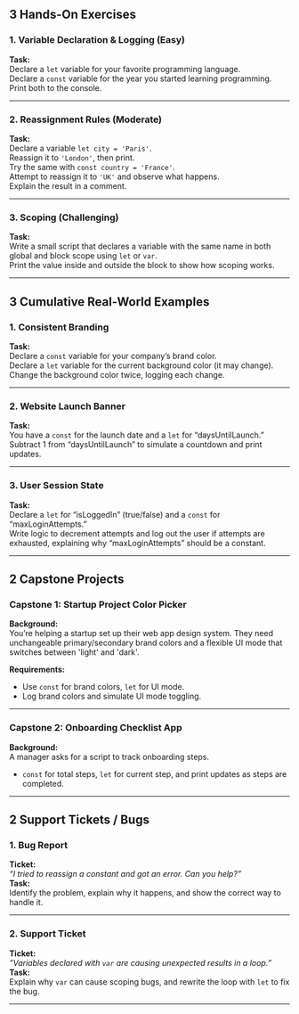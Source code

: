 ## 3 Hands-On Exercises

### 1. Variable Declaration & Logging (Easy)

**Task:**  
Declare a `let` variable for your favorite programming language.  
Declare a `const` variable for the year you started learning programming.  
Print both to the console.

---

### 2. Reassignment Rules (Moderate)

**Task:**  
Declare a variable `let city = 'Paris'`.  
Reassign it to `'London'`, then print.  
Try the same with `const country = 'France'`.  
Attempt to reassign it to `'UK'` and observe what happens.  
Explain the result in a comment.

---

### 3. Scoping (Challenging)

**Task:**  
Write a small script that declares a variable with the same name in both global and block scope using `let` or `var`.  
Print the value inside and outside the block to show how scoping works.

---

## 3 Cumulative Real-World Examples

### 1. Consistent Branding

**Task:**  
Declare a `const` variable for your company’s brand color.  
Declare a `let` variable for the current background color (it may change).  
Change the background color twice, logging each change.

---

### 2. Website Launch Banner

**Task:**  
You have a `const` for the launch date and a `let` for “daysUntilLaunch.”  
Subtract 1 from “daysUntilLaunch” to simulate a countdown and print updates.

---

### 3. User Session State

**Task:**  
Declare a `let` for “isLoggedIn” (true/false) and a `const` for “maxLoginAttempts.”  
Write logic to decrement attempts and log out the user if attempts are exhausted, explaining why “maxLoginAttempts” should be a constant.

---

## 2 Capstone Projects

### Capstone 1: Startup Project Color Picker

**Background:**  
You’re helping a startup set up their web app design system. They need unchangeable primary/secondary brand colors and a flexible UI mode that switches between 'light' and 'dark'.

**Requirements:**

- Use `const` for brand colors, `let` for UI mode.
- Log brand colors and simulate UI mode toggling.

---

### Capstone 2: Onboarding Checklist App

**Background:**  
A manager asks for a script to track onboarding steps.

- `const` for total steps, `let` for current step, and print updates as steps are completed.

---

## 2 Support Tickets / Bugs

### 1. Bug Report

**Ticket:**  
_“I tried to reassign a constant and got an error. Can you help?”_  
**Task:**  
Identify the problem, explain why it happens, and show the correct way to handle it.

---

### 2. Support Ticket

**Ticket:**  
_”Variables declared with `var` are causing unexpected results in a loop.”_  
**Task:**  
Explain why `var` can cause scoping bugs, and rewrite the loop with `let` to fix the bug.

---
